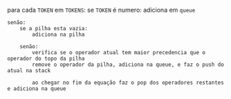 para cada `TOKEN` em `TOKENS`:
    se `TOKEN` é numero:
        adiciona em `queue`

    senão:
        se a pilha esta vazia:
            adiciona na pilha
        
        senão:
            verifica se o operador atual tem maior precedencia que o operador do topo da pilha 
            remove o operador da pilha, adiciona na queue, e faz o push do atual na stack

            ao chegar no fim da equação faz o pop dos operadores restantes e adiciona na queue